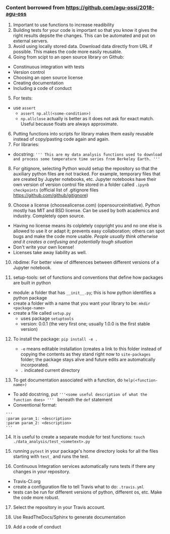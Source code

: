 ### Content borrowed from https://github.com/agu-ossi/2018-agu-oss

1. Important to use functions to increase readibility
2. Building tests for your code is important so that you know it gives the right results depsite the changes. This can be automated and put on external servers.
3. Avoid using locally stored data. Download data directly from URL if possible. This makes the code more easily reusable.
4. Going from scipt to an open source library on Github:
  - Constinuous integration with tests
  - Version control
  - Choosing an open source license
  - Creating documentation
  - Including a code of conduct
  
5. For tests:
  - use `assert`
    - `assert np.all(<some-condition>)`
    - `np.allclose` actually is better as it does not ask for exact match. Useful because floats are always approximate. 
    
6. Putting functions into scripts for library makes them easily reusable instead of copy/pasting code again and again. 
7. For libraries:
  - docstring: 
  `
  '''
  This are my data analysis functions used to download and process some temperature time series from Berkeley Earth.
  ''' 
  `
  
8. For gitignore, selecting Python would setup the repository so that the auxiliary python files are not tracked. For example, temporary files that are created by Jupyter notebooks, etc. Jupyter notebooks have their own version of version control file stored in a folder called `.ipynb checkpoints`  (official list of .gitignore files https://github.com/github/gitignore)
 
9. Choose a license (choosealicense.com) (opensourceinitiative). Python mostly has MIT and BSD license. Can be used by both academics and industry. Completely open source. 
  - Having no license means its colpletely copyright you and no one else is allowed to use it or adapt it; prevents easy collaboration; others can spot bugs and make the code more usable. *People usually think otherwise and it creates a confusing and potentially tough situation*
  - Don't write your own license! 
  - Licenses take away liability as well. 

10. nbdime: For better view of differences between different versions of a Jupyter notebook.

11. setup-tools: set of functions and conventions that define how packages are built in python
  - module: a folder that has `__init__.py`; this is how python identifies a python package
  - create a folder with a name that you want your library to be: `mkdir <package-name>`
  - create a file called `setup.py`
    - uses package `setuptools`
    - version: 0.0.1  (the very first one; usually 1.0.0 is the first stable version)
    
12. To install the package: `pip install -e .`
      - `-e` means editable installation (creates a link to this folder instead of copying the contents as they stand right now to `site-packages` folder; the package stays alive and future edits are automatically incorporated.
      - `.` indicated current directory
      
13. To get documentation associated with a function, do `help(<function-name>)`
  - To add docstring, put `'''<some useful description of what the function does> ''' ` beneath the `def` statement
  - Conventional format:
  ```
  '''
  :param param_1: <description>
  :param param_2: <description>
  '''
  ```
  
14. It is useful to create a separate module for test functions: `touch ./data_analysis/test_<sometext>.py`

15. running `pytest` in your package's home directory looks for all the files starting with `test_` and runs the test.

16. Continuous Integration services automatically runs tests if there any changes in your repository. 
  - Travis-CI.org
  - create a configuration file to tell Travis what to do: `.travis.yml`
  - tests can be run for different versions of python, different os, etc. Make the code more robust. 

17. Select the repository in your Travis account.

18. Use ReadTheDocs/Sphinx to generate documentation

19. Add a code of conduct
  
  
  


